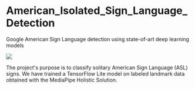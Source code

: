 # American_Isolated_Sign_Language_Detection
Google American Sign Language detection using state-of-art deep learning models

<img src="[Screenshot 2023-06-16 at 12.56.24 PM.png](https://camo.githubusercontent.com/cb42c646117de94a5ca0ea0e6b71b88178544bd0719a10d944f8b4aa6b1430fd/68747470733a2f2f6d65646961706970652e6465762f696d616765732f6d6f62696c652f686f6c69737469635f706970656c696e655f6578616d706c652e6a7067
)https://camo.githubusercontent.com/cb42c646117de94a5ca0ea0e6b71b88178544bd0719a10d944f8b4aa6b1430fd/68747470733a2f2f6d65646961706970652e6465762f696d616765732f6d6f62696c652f686f6c69737469635f706970656c696e655f6578616d706c652e6a7067
">

The project's purpose is to classify solitary American Sign Language (ASL) signs. We have trained a TensorFlow Lite model on labeled landmark data obtained with the MediaPipe Holistic Solution.

 

